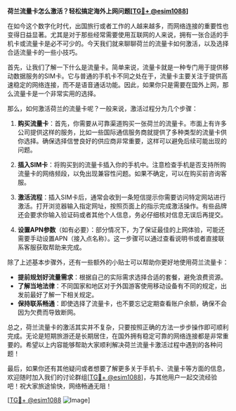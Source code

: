 **荷兰流量卡怎么激活？轻松搞定海外上网问题[[TG💪+ @esim1088](https://t.me/s/esim1088)]**

在如今这个数字化时代，出国旅行或者工作的人越来越多，而网络连接的重要性也变得日益显著。尤其是对于那些经常需要使用互联网的人来说，拥有一张合适的手机卡或流量卡是必不可少的。今天我们就来聊聊荷兰的流量卡如何激活，以及选择合适流量卡的一些小技巧。

首先，让我们了解一下什么是流量卡。简单来说，流量卡就是一种专门用于提供移动数据服务的SIM卡。它与普通的手机卡不同之处在于，流量卡主要关注于提供高速稳定的网络连接，而不是语音通话功能。因此，如果你只是需要在国外上网，那么流量卡是一个非常实用的选择。

那么，如何激活荷兰的流量卡呢？一般来说，激活过程分为几个步骤：

1. **购买流量卡**：首先，你需要从可靠渠道购买一张荷兰的流量卡。市面上有许多公司提供这样的服务，比如一些国际通信服务商就提供了多种类型的流量卡供你选择。确保选择信誉良好的供应商非常重要，这样可以避免后续可能出现的问题。

2. **插入SIM卡**：将购买到的流量卡插入你的手机中。注意检查手机是否支持所购流量卡的网络频段，以免出现兼容性问题。如果不确定，可以在购买前咨询客服。

3. **激活流程**：插入SIM卡后，通常会收到一条短信提示你需要访问特定网站进行激活。打开浏览器输入指定网址，按照页面上的指示完成激活操作。有些品牌还会要求你输入验证码或者其他个人信息，务必仔细核对信息无误后再提交。

4. **设置APN参数**（如有必要）：部分情况下，为了保证最佳的上网体验，可能还需要手动设置APN（接入点名称）。这一步骤可以通过查看说明书或者直接联系客服获取帮助来完成。

除了上述基本步骤外，还有一些额外的小贴士可以帮助你更好地使用荷兰流量卡：

- **提前规划好流量需求**：根据自己的实际需求选择合适的套餐，避免浪费资源。
- **了解当地法律**：不同国家和地区对于外国游客使用移动设备有不同的规定，出发前最好了解一下相关规定。
- **保持联系畅通**：即使选择了流量卡，也不要忘记定期查看账户余额，确保不会因为欠费而导致断网。

总之，荷兰流量卡的激活其实并不复杂，只要按照正确的方法一步步操作即可顺利完成。无论是短期旅游还是长期居住，在国外拥有稳定可靠的网络连接都是非常重要的。希望以上内容能够帮助大家顺利解决荷兰流量卡激活过程中遇到的各种问题！

最后，如果你还有其他疑问或者想要了解更多关于手机卡、流量卡等方面的信息，欢迎随时加入我们的讨论群组[[TG💪+ @esim1088](https://t.me/s/esim1088)]，与其他用户一起交流经验吧！祝大家旅途愉快，网络畅通无阻！

[[TG💪+ @esim1088](https://t.me/s/esim1088) ![Image](https://i.postimg.cc/4NQfJmqS/Snipaste-2025-05-13-00-14-12.png)]
